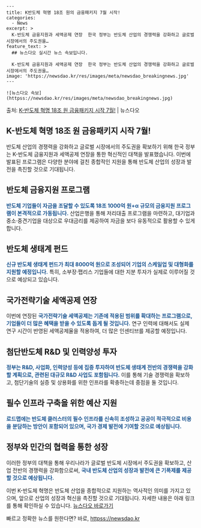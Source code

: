     ---
    title: K반도체 혁명 18조 원의 금융패키지 7월 시작!
    categories:
      - News
    excerpt: >
      K-반도체 금융지원과 세액공제 연장  한국 정부는 반도체 산업의 경쟁력을 강화하고 글로벌 시장에서의 주도권을…
    feature_text: >
      ## 뉴스다오 실시간 뉴스 속보입니다.
    
      K-반도체 금융지원과 세액공제 연장  한국 정부는 반도체 산업의 경쟁력을 강화하고 글로벌 시장에서의 주도권을…
    image: 'https://newsdao.kr/res/images/meta/newsdao_breakingnews.jpg'
    ---
    
    ![뉴스다오 속보](httpss://newsdao.kr/res/images/meta/newsdao_breakingnews.jpg)

<p>출처: <a href="httpss://newsdao.kr/4440" rel="dofollow">K-반도체 혁명 18조 원 금융패키지 시작 7월!</a> | 뉴스다오</p>

<h2 data-ke-size="size26">K-반도체 혁명 18조 원 금융패키지 시작 7월!</h2>
반도체 산업의 경쟁력을 강화하고 글로벌 시장에서의 주도권을 확보하기 위해 한국 정부는 K-반도체 금융지원과 세액공제 연장을 통한 혁신적인 대책을 발표했습니다. 이번에 발표된 프로그램은 다양한 분야에 걸친 종합적인 지원을 통해 반도체 산업의 성장과 발전을 촉진할 것으로 기대됩니다.

<p data-ke-size="size16"></p>

<h2 data-ke-size="size24">반도체 금융지원 프로그램</h2>
<b><span style="color: #1a5490;">반도체 기업들이 자금을 조달할 수 있도록 18조 1000억 원+α 규모의 금융지원 프로그램이 본격적으로 가동됩니다.</span></b> 산업은행을 통해 저리대출 프로그램을 마련하고, 대기업과 중소·중견기업을 대상으로 우대금리를 제공하여 자금을 보다 유동적으로 활용할 수 있게 합니다.

<p data-ke-size="size16"></p>

<h2 data-ke-size="size24">반도체 생태계 펀드</h2>
<b><span style="color: #1a5490;">신규 반도체 생태계 펀드가 최대 8000억 원으로 조성되어 기업의 스케일업 및 대형화를 지원할 예정입니다.</span></b> 특히, 소부장·팹리스 기업들에 대한 지분 투자가 실제로 이루어질 것으로 예상되고 있습니다.

<p data-ke-size="size16"></p>

<h2 data-ke-size="size24">국가전략기술 세액공제 연장</h2>
이번에 연장된 <b><span style="color: #1a5490;">국가전략기술 세액공제는 기존에 적용된 범위를 확대하는 프로그램으로, 기업들이 더 많은 혜택을 받을 수 있도록 돕게 될 것입니다.</span></b> 연구 인력에 대해서도 실제 연구 시간이 반영된 세액공제율을 적용하여, 더 많은 인센티브를 제공할 예정입니다.

<p data-ke-size="size16"></p>

<h2 data-ke-size="size24">첨단반도체 R&D 및 인력양성 투자</h2>
<b><span style="color: #1a5490;">정부는 R&D, 사업화, 인력양성 등에 집중 투자하여 반도체 생태계 전반의 경쟁력을 강화할 계획으로, 관련된 대규모 R&D 사업도 포함됩니다.</span></b> 이를 통해 기술 경쟁력을 확보하고, 첨단기술의 실증 및 상용화를 위한 인프라를 확충하는데 중점을 둘 것입니다.

<p data-ke-size="size16"></p>

<h2 data-ke-size="size24">필수 인프라 구축을 위한 예산 지원</h2>
<b><span style="color: #1a5490;">로드맵에는 반도체 클러스터의 필수 인프라를 신속히 조성하고 공공이 적극적으로 비용을 분담하는 방안이 포함되어 있으며, 국가 경제 발전에 기여할 것으로 예상됩니다.</span></b> 

<p data-ke-size="size16"></p>

<h2 data-ke-size="size24">정부와 민간의 협력을 통한 성장</h2>
이러한 정부의 대책을 통해 우리나라가 글로벌 반도체 시장에서 주도권을 확보하고, 산업 전반의 경쟁력을 강화함으로써, <b><span style="color: #1a5490;">국내 반도체 산업의 성장과 발전에 큰 기폭제를 제공할 것으로 예상됩니다.</span></b> 

이번 K-반도체 혁명은 반도체 산업을 종합적으로 지원하는 역사적인 의미를 가지고 있으며, 앞으로 산업의 성장과 혁신을 촉진할 것으로 기대됩니다. 자세한 내용은 아래 링크를 통해 확인하실 수 있습니다. [뉴스다오 바로가기](httpss://newsdao.kr/4440) 

빠르고 정확한 뉴스를 원한다면? 바로, <a href="httpss://newsdao.kr" rel="dofollow">httpss://newsdao.kr</a>


    